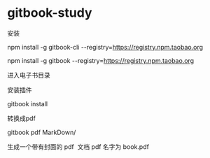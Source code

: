 # gitbook-study

安装 

npm install -g gitbook-cli --registry=https://registry.npm.taobao.org

npm install -g gitbook --registry=https://registry.npm.taobao.org



进入电子书目录 

安装插件

gitbook  install

转换成pdf

gitbook  pdf MarkDown/

生成一个带有封面的 pdf  文档 pdf 名字为 book.pdf





